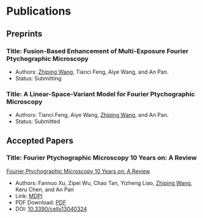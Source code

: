 # Publications

## Preprints
### Title: Fusion-Based Enhancement of Multi-Exposure Fourier Ptychographic Microscopy
- Authors: <u>Zhiping Wang</u>, Tianci Feng, Aiye Wang, and An Pan.
- Status: Submitting

### Title: A Linear-Space-Variant Model for Fourier Ptychographic Microscopy
- Authors: Tianci Feng, Aiye Wang, <u>Zhiping Wang</u>, and An Pan.
- Status: Submitted

## Accepted Papers
### Title: Fourier Ptychographic Microscopy 10 Years on: A Review
[Fourier Ptychographic Microscopy 10 Years on: A Review](./cellsreviews.png)
- Authors: Fannuo Xu, Zipei Wu, Chao Tan, Yizheng Liao, <u>Zhiping Wang</u>, Keru Chen, and An Pan
- Link: [MDPI](https://www.mdpi.com/2073-4409/13/4/324)
- PDF Download: [PDF](./cells-13-00324.pdf)
- DOI: [10.3390/cells13040324](https://doi.org/10.3390/cells13040324)


